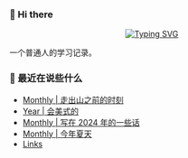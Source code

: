 ### 👋 Hi there
<div align="center">

[![Typing SVG](https://readme-typing-svg.herokuapp.com?lines=Stay+hungry%2C+Stay+foolish.;%E6%84%BF%E4%BA%BA%E4%B8%8E%E4%BA%BA%E9%83%BD%E8%83%BD%E5%A4%9F%E7%9C%9F%E8%AF%9A%E6%B2%9F%E9%80%9A%E3%80%82)](https://git.io/typing-svg)

</div>
一个普通人的学习记录。

### 📝 最近在说些什么
<!-- BLOG-POST-LIST:START -->
- [Monthly | 走出山之前的时刻](https://shixiaocaia.fun/posts/ef594bd9/)
- [Year | 会美式的](https://shixiaocaia.fun/posts/8bfc4349/)
- [Monthly | 写在 2024 年的一些话](https://shixiaocaia.fun/posts/b0576fda/)
- [Monthly | 今年夏天](https://shixiaocaia.fun/posts/fc291701/)
- [Links](https://shixiaocaia.fun/link/)
<!-- BLOG-POST-LIST:END -->
